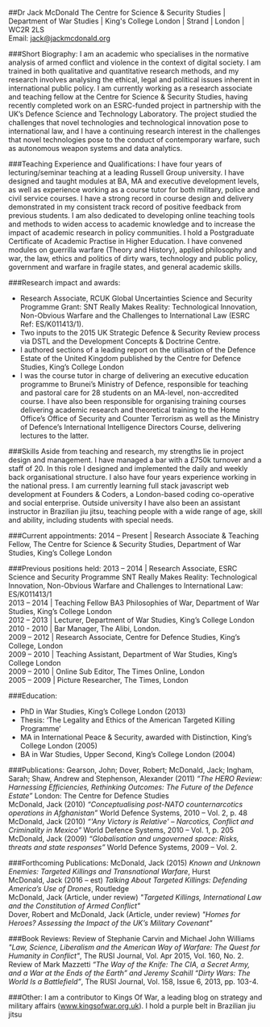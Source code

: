 ##Dr Jack McDonald
The Centre for Science & Security Studies | Department of War Studies | King's College London | Strand | London | WC2R 2LS  
Email: jack@jackmcdonald.org

###Short Biography: 
I am an academic who specialises in the normative analysis of armed conflict and violence in the context of digital society. I am trained in both qualitative and quantitative research methods, and my research involves analysing the ethical, legal and political issues inherent in international public policy. I am currently working as a research associate and teaching fellow at the Centre for Science & Security Studies, having recently completed work on an ESRC-funded project in partnership with the UK’s Defence Science and Technology Laboratory. The project studied the challenges that novel technologies and technological innovation pose to international law, and I have a continuing research interest in the challenges that novel technologies pose to the conduct of contemporary warfare, such as autonomous weapon systems and data analytics.  

###Teaching Experience and Qualifications:
I have four years of lecturing/seminar teaching at a leading Russell Group university. I have designed and taught modules at BA, MA and executive development levels, as well as experience working as a course tutor for both military, police and civil service courses. I have a strong record in course design and delivery demonstrated in my consistent track record of positive feedback from previous students. I am also dedicated to developing online teaching tools and methods to widen access to academic knowledge and to increase the impact of academic research in policy communities. I hold a Postgraduate Certificate of Academic Practise in Higher Education. I have convened modules on guerrilla warfare (Theory and History), applied philosophy and war, the law, ethics and politics of dirty wars, technology and public policy, government and warfare in fragile states, and general academic skills. 

###Research impact and awards:
* Research Associate, RCUK Global Uncertainties Science and Security Programme Grant: SNT Really Makes Reality: Technological Innovation, Non-Obvious Warfare and the Challenges to International Law (ESRC Ref: ES/K011413/1).
* Two inputs to the 2015 UK Strategic Defence & Security Review process via DSTL and the Development Concepts & Doctrine Centre.
* I authored sections of a leading report on the utilisation of the Defence Estate of the United Kingdom published by the Centre for Defence Studies, King’s College London
* I was the course tutor in charge of delivering an executive education programme to Brunei’s Ministry of Defence, responsible for teaching and pastoral care for 28 students on an MA-level, non-accredited course. I have also been responsible for organising training courses delivering academic research and theoretical training to the Home Office’s Office of Security and Counter Terrorism as well as the Ministry of Defence’s International Intelligence Directors Course, delivering lectures to the latter.

###Skills
Aside from teaching and research, my strengths lie in project design and management. I have managed a bar with a £750k turnover and a staff of 20. In this role I designed and implemented the daily and weekly back organisational structure. I also have four years experience working in the national press.  I am currently learning full stack javascript web development at Founders & Coders, a London-based coding co-operative and social enterprise. Outside university I have also been an assistant instructor in Brazilian jiu jitsu, teaching people with a wide range of age, skill and ability, including students with special needs.

###Current appointments:
2014 – Present | Research Associate & Teaching Fellow, The Centre for Science & Security Studies, Department of War Studies, King’s College London

###Previous positions held:
2013 – 2014 | Research Associate, ESRC Science and Security Programme SNT Really Makes Reality: Technological Innovation, Non-Obvious Warfare and Challenges to International Law: ES/K011413/1  
2013 – 2014 | Teaching Fellow BA3 Philosophies of War, Department of War Studies, King’s College London  
2012 – 2013 |	Lecturer, Department of War Studies, King’s College London  
2010 - 2010 | Bar Manager, The Alibi, London.  
2009 – 2012 |	Research Associate, Centre for Defence Studies, King’s College, London  
2009 – 2010 |	Teaching Assistant, Department of War Studies, King’s College London  
2009 – 2010 |	Online Sub Editor, The Times Online, London  
2005 – 2009 |	Picture Researcher, The Times, London  

###Education:
* PhD in War Studies, King’s College London (2013)
* Thesis: ‘The Legality and Ethics of the American Targeted Killing Programme’
* MA in International Peace & Security, awarded with Distinction, King’s College London (2005)
* BA in War Studies, Upper Second, King’s College London (2004)

###Publications:
Gearson, John; Dover, Robert; McDonald, Jack; Ingham, Sarah; Shaw, Andrew and Stephenson, Alexander (2011) _“The HERO Review: Harnessing Efficiencies, Rethinking Outcomes: The Future of the Defence Estate”_ London: The Centre for Defence Studies  
McDonald, Jack (2010) _“Conceptualising post-NATO counternarcotics operations in Afghanistan”_ World Defence Systems, 2010 – Vol. 2, p. 48  
McDonald, Jack (2010) _“'Any Victory is Relative' – Narcotics, Conflict and Criminality in Mexico”_ World Defence Systems, 2010 – Vol. 1, p. 205  
McDonald, Jack (2009) _“Globalisation and ungoverned space: Risks, threats and state responses”_ World Defence Systems, 2009 – Vol. 2.  

###Forthcoming Publications:
McDonald, Jack (2015) _Known and Unknown Enemies: Targeted Killings and Transnational Warfare_, Hurst  
McDonald, Jack (2016 – est) _Talking About Targeted Killings: Defending America’s Use of Drones_, Routledge  
McDonald, Jack (Article, under review) _"Targeted Killings, International Law and the Constitution of Armed Conflict"_  
Dover, Robert and McDonald, Jack (Article, under review) _"Homes for Heroes? Assessing the Impact of the UK’s Military Covenant"_  

###Book Reviews:
Review of Stephanie Carvin and Michael John Williams _"Law, Science, Liberalism and the American Way of Warfare: The Quest for Humanity in Conflict"_, The RUSI Journal, Vol. Apr 2015, Vol. 160, No. 2.  
Review of Mark Mazzetti _“The Way of the Knife: The CIA, a Secret Army, and a War at the Ends of the Earth” and Jeremy Scahill “Dirty Wars: The World Is a Battlefield”_, The RUSI Journal, Vol. 158, Issue 6, 2013, pp. 103-4.

###Other:
I am a contributor to Kings Of War, a leading blog on strategy and military affairs (www.kingsofwar.org.uk). I hold a purple belt in Brazilian jiu jitsu 


